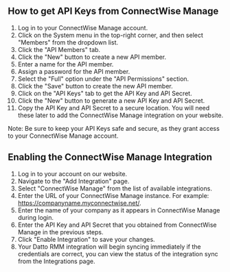 ## How to get API Keys from ConnectWise Manage

1. Log in to your ConnectWise Manage account.
2. Click on the System menu in the top-right corner, and then select "Members" from the dropdown list.
3. Click the "API Members" tab.
4. Click the "New" button to create a new API member.
5. Enter a name for the API member.
6. Assign a password for the API member.
7. Select the "Full" option under the "API Permissions" section.
8. Click the "Save" button to create the new API member.
9. Click on the "API Keys" tab to get the API Key and API Secret. 
10. Click the "New" button to generate a new API Key and API Secret.
11. Copy the API Key and API Secret to a secure location. You will need these later to add the ConnectWise Manage integration on your website.

Note: Be sure to keep your API Keys safe and secure, as they grant access to your ConnectWise Manage account.

## Enabling the ConnectWise Manage Integration

1. Log in to your account on our website.
2. Navigate to the "Add Integration" page.
3. Select "ConnectWise Manage" from the list of available integrations.
4. Enter the URL of your ConnectWise Manage instance. For example: https://companyname.myconnectwise.net/.
5. Enter the name of your company as it appears in ConnectWise Manage during login.
6. Enter the API Key and API Secret that you obtained from ConnectWise Manage in the previous steps.
7. Click "Enable Integration" to save your changes.
7. Your Datto RMM integration will begin syncing immediately if the credentials are correct, you can view the status of the integration sync from the Integrations page.